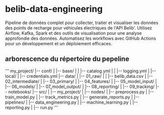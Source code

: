 # belib-data-engineering
Pipeline de données complet pour collecter, traiter et visualiser les données des points de recharge pour véhicules électriques de l'API Belib'. Utilisez Airflow, Kafka, Spark et des outils de visualisation pour une analyse approfondie des données. Automatisez les workflows avec GitHub Actions pour un développement et un déploiement efficaces.

## arborescence du répertoire du pepeline 
'''
my_project/
|-- conf/
|   |-- base/
|   |   |-- catalog.yml
|   |   |-- logging.yml
|   |-- local/
|       |-- credentials.yml
|-- data/
|   |-- 01_raw/
|   |   |-- belib_data.csv
|   |-- 02_intermediate/
|   |-- 03_primary/
|   |-- 04_features/
|   |-- 05_model_input/
|   |-- 06_models/
|   |-- 07_model_output/
|   |-- 08_reporting/
|   |-- 09_tracking/
|-- notebooks/
|-- src/
|   |-- my_project/
|       |-- nodes/
|           |-- preprocess.py
|           |-- train_model.py
|           |-- track_metrics.py
|           |-- generate_reports.py
|       |-- pipelines/
|           |-- data_engineering.py
|           |-- machine_learning.py
|           |-- reporting.py
|       |-- run.py
'''